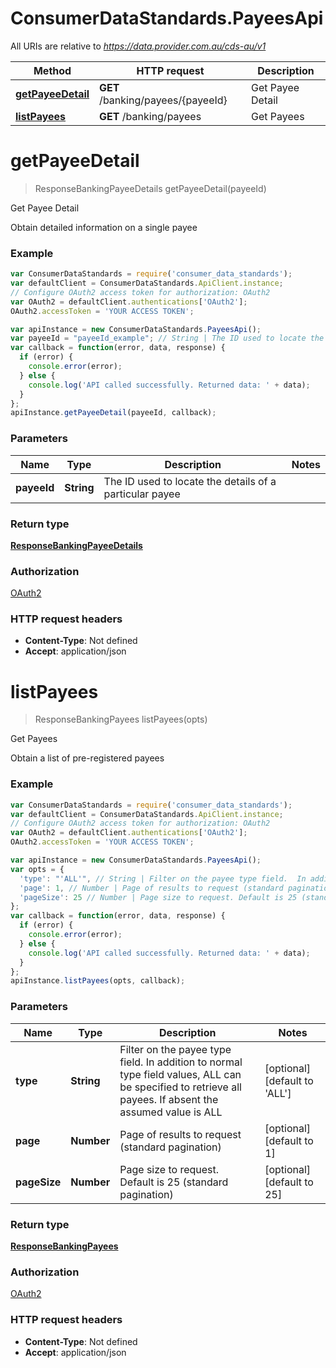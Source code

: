 # ConsumerDataStandards.PayeesApi

All URIs are relative to *https://data.provider.com.au/cds-au/v1*

Method | HTTP request | Description
------------- | ------------- | -------------
[**getPayeeDetail**](PayeesApi.md#getPayeeDetail) | **GET** /banking/payees/{payeeId} | Get Payee Detail
[**listPayees**](PayeesApi.md#listPayees) | **GET** /banking/payees | Get Payees


<a name="getPayeeDetail"></a>
# **getPayeeDetail**
> ResponseBankingPayeeDetails getPayeeDetail(payeeId)

Get Payee Detail

Obtain detailed information on a single payee

### Example
```javascript
var ConsumerDataStandards = require('consumer_data_standards');
var defaultClient = ConsumerDataStandards.ApiClient.instance;
// Configure OAuth2 access token for authorization: OAuth2
var OAuth2 = defaultClient.authentications['OAuth2'];
OAuth2.accessToken = 'YOUR ACCESS TOKEN';

var apiInstance = new ConsumerDataStandards.PayeesApi();
var payeeId = "payeeId_example"; // String | The ID used to locate the details of a particular payee
var callback = function(error, data, response) {
  if (error) {
    console.error(error);
  } else {
    console.log('API called successfully. Returned data: ' + data);
  }
};
apiInstance.getPayeeDetail(payeeId, callback);
```

### Parameters

Name | Type | Description  | Notes
------------- | ------------- | ------------- | -------------
 **payeeId** | **String**| The ID used to locate the details of a particular payee | 

### Return type

[**ResponseBankingPayeeDetails**](ResponseBankingPayeeDetails.md)

### Authorization

[OAuth2](../README.md#OAuth2)

### HTTP request headers

 - **Content-Type**: Not defined
 - **Accept**: application/json

<a name="listPayees"></a>
# **listPayees**
> ResponseBankingPayees listPayees(opts)

Get Payees

Obtain a list of pre-registered payees

### Example
```javascript
var ConsumerDataStandards = require('consumer_data_standards');
var defaultClient = ConsumerDataStandards.ApiClient.instance;
// Configure OAuth2 access token for authorization: OAuth2
var OAuth2 = defaultClient.authentications['OAuth2'];
OAuth2.accessToken = 'YOUR ACCESS TOKEN';

var apiInstance = new ConsumerDataStandards.PayeesApi();
var opts = {
  'type': "'ALL'", // String | Filter on the payee type field.  In addition to normal type field values, ALL can be specified to retrieve all payees.  If absent the assumed value is ALL
  'page': 1, // Number | Page of results to request (standard pagination)
  'pageSize': 25 // Number | Page size to request. Default is 25 (standard pagination)
};
var callback = function(error, data, response) {
  if (error) {
    console.error(error);
  } else {
    console.log('API called successfully. Returned data: ' + data);
  }
};
apiInstance.listPayees(opts, callback);
```

### Parameters

Name | Type | Description  | Notes
------------- | ------------- | ------------- | -------------
 **type** | **String**| Filter on the payee type field.  In addition to normal type field values, ALL can be specified to retrieve all payees.  If absent the assumed value is ALL | [optional] [default to &#39;ALL&#39;]
 **page** | **Number**| Page of results to request (standard pagination) | [optional] [default to 1]
 **pageSize** | **Number**| Page size to request. Default is 25 (standard pagination) | [optional] [default to 25]

### Return type

[**ResponseBankingPayees**](ResponseBankingPayees.md)

### Authorization

[OAuth2](../README.md#OAuth2)

### HTTP request headers

 - **Content-Type**: Not defined
 - **Accept**: application/json

